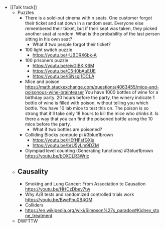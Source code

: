 - [[Talk track]]
	- Puzzles
		- There is a sold-out cinema with n seats. One customer forgot their ticket and sat down in a random seat. Everyone else remembered their ticket, but if their seat was taken, they picked another seat at random. What is the probability of the last person sitting in his own seat?
			- What if two people forgot their ticket?
		- 100 light switch puzzle
			- https://youtu.be/-UBDRX6bk-A
		- 100 prisoners puzzle
			- https://youtu.be/eivGlBKlK6M
			- https://youtu.be/C5-I0bAuEUE
			- https://youtu.be/iSNsgj1OCLA
		- Mice and poison
		  https://math.stackexchange.com/questions/4063455/mice-and-poisonous-wine-brainteaser
		  You have 1000 bottles of wine for a birthday party. 20 hours before the party, the winery indicate 1 bottle of wine is filled with poison, without telling you which bottle. You have 10 lab mice to test this on. The poison is so strong that it'll take only 18 hours to kill the mice who drinks it. Is there a way that you can find the poisoned bottle using the 10 mice before the party.
			- What if two bottles are poisoned?
		- Colliding Blocks compute pi #3blue1brown
			- https://youtu.be/HEfHFsfGXjs
			- https://youtu.be/brU5yLm9DZM
		- Olympiad level counting (Generating functions) #3blue1brown 
		  https://youtu.be/bOXCLR3Wric
	- Causality
		-
		- Smoking and Lung Cancer: From Association to Causation
		  https://youtu.be/HHCzDbev7tw
		- Why A/B tests and randomized controlled trials work
		  https://youtu.be/BwePnu0B4GM
		- Colliders
		- https://en.wikipedia.org/wiki/Simpson%27s_paradox#Kidney_stone_treatment
	- DWFTTW